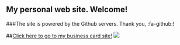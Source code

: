 ##  My personal web site. Welcome!

###The site is powered by the Github servers. Thank you, :fa-github:!

##[Click here to go to my business card site!](http://sergeikryzhanovskii.github.io/ "Click here!")
![](https://github.com/SergeiKryzhanovskii/SergeiKryzhanovskii.github.io/raw/master/img/under_dev_original)

